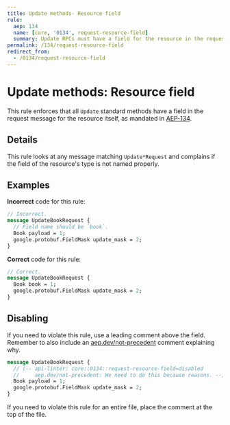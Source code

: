 ```yaml
---
title: Update methods- Resource field
rule:
  aep: 134
  name: [core, '0134', request-resource-field]
  summary: Update RPCs must have a field for the resource in the request.
permalink: /134/request-resource-field
redirect_from:
  - /0134/request-resource-field
---
```


# Update methods: Resource field

This rule enforces that all `Update` standard methods have a field in the
request message for the resource itself, as mandated in [AEP-134][].

## Details

This rule looks at any message matching `Update*Request` and complains if 
the field of the resource's type is not named properly.

## Examples

**Incorrect** code for this rule:

```proto
// Incorrect.
message UpdateBookRequest {
  // Field name should be `book`.
  Book payload = 1;
  google.protobuf.FieldMask update_mask = 2;
}
```

**Correct** code for this rule:

```proto
// Correct.
message UpdateBookRequest {
  Book book = 1;
  google.protobuf.FieldMask update_mask = 2;
}
```

## Disabling

If you need to violate this rule, use a leading comment above the field.
Remember to also include an [aep.dev/not-precedent][] comment explaining why.

```proto
message UpdateBookRequest {
  // (-- api-linter: core::0134::request-resource-field=disabled
  //     aep.dev/not-precedent: We need to do this because reasons. --)
  Book payload = 1;
  google.protobuf.FieldMask update_mask = 2;
}
```

If you need to violate this rule for an entire file, place the comment at the
top of the file.

[aep-134]: https://aep.dev/134
[aep.dev/not-precedent]: https://aep.dev/not-precedent
